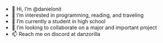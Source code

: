 - 👋 Hi, I’m @danielonit
- 👀 I’m interested in programming, reading, and traveling
- 🌱 I’m currently a student in high school
- 💞️ I’m looking to collaborate on a major and important project
- 📫 Reach me on discord at danzorilla

